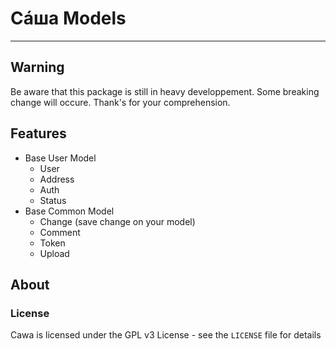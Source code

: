 # Сáша Models
-----

## Warning
Be aware that this package is still in heavy developpement.
Some breaking change will occure. Thank's for your comprehension.

## Features
* Base User Model  
  * User
  * Address
  * Auth
  * Status
* Base Common Model 
  * Change (save change on your model)
  * Comment 
  * Token 
  * Upload 

## About

### License

Cawa is licensed under the GPL v3 License - see the `LICENSE` file for details
